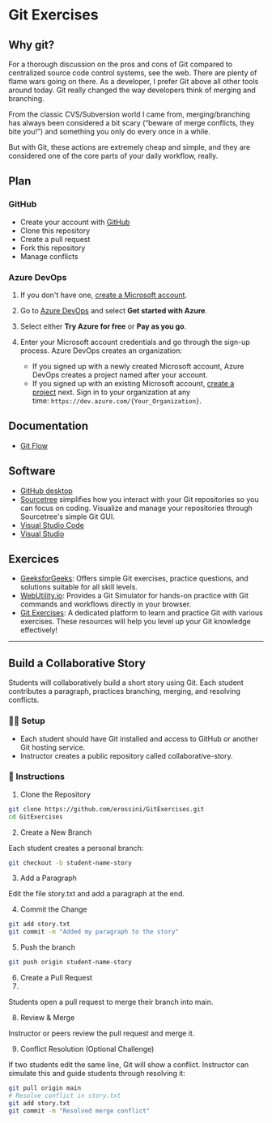 # Git Exercises

## Why git?

For a thorough discussion on the pros and cons of Git compared to centralized source code control systems, see the web. There are plenty of flame wars going on there. As a developer, I prefer Git above all other tools around today. Git really changed the way developers think of merging and branching.

From the classic CVS/Subversion world I came from, merging/branching has always been considered a bit scary (“beware of merge conflicts, they bite you!”) and something you only do every once in a while.

But with Git, these actions are extremely cheap and simple, and they are considered one of the core parts of your daily workflow, really.

## Plan

### GitHub

- Create your account with [GitHub](https://github.com/)
- Clone this repository
- Create a pull request
- Fork this repository
- Manage conflicts

### Azure DevOps

1.  If you don't have one, [create a Microsoft account](https://azure.microsoft.com/services/devops/).
    
2.  Go to [Azure DevOps](https://azure.microsoft.com/services/devops/) and select **Get started with Azure**.
    
3.  Select either **Try Azure for free** or **Pay as you go**.
    
4.  Enter your Microsoft account credentials and go through the sign-up process.
    Azure DevOps creates an organization:
    *   If you signed up with a newly created Microsoft account, Azure DevOps creates a project named after your account.
    *   If you signed up with an existing Microsoft account, [create a project](https://learn.microsoft.com/en-us/azure/devops/organizations/projects/create-project?view=azure-devops) next.
    Sign in to your organization at any time: `https://dev.azure.com/{Your_Organization}`.

## Documentation

- [Git Flow](https://puresourcecode.com/tools/a-successful-git-branching-model/)

## Software

- [GitHub desktop](https://desktop.github.com/download/)
- [Sourcetree](https://www.sourcetreeapp.com/) simplifies how you interact with your Git repositories so you can focus on coding. Visualize and manage your repositories through Sourcetree's simple Git GUI.
- [Visual Studio Code](https://apps.microsoft.com/detail/xp9khm4bk9fz7q?launch=true&mode=full&hl=en-gb&gl=gb&ocid=bingwebsearch)
- [Visual Studio](https://visualstudio.microsoft.com/downloads/)

## Exercices

- [GeeksforGeeks](https://www.geeksforgeeks.org/git/git-exercise/): Offers simple Git exercises, practice questions, and solutions suitable for all skill levels. 
- [WebUtility.io](https://webutility.io/git-simulator-online): Provides a Git Simulator for hands-on practice with Git commands and workflows directly in your browser.
- [Git Exercises](https://gitexercises.fracz.com/): A dedicated platform to learn and practice Git with various exercises. These resources will help you level up your Git knowledge effectively!

---

## Build a Collaborative Story

Students will collaboratively build a short story using Git. Each student contributes a paragraph, practices branching, merging, and resolving conflicts.

### 🧑‍🏫 Setup

- Each student should have Git installed and access to GitHub or another Git hosting service.
- Instructor creates a public repository called collaborative-story.

### 📝 Instructions

1. Clone the Repository

```bash
git clone https://github.com/erossini/GitExercises.git
cd GitExercises
```

2. Create a New Branch

Each student creates a personal branch:

```bash
git checkout -b student-name-story
```

3. Add a Paragraph

Edit the file story.txt and add a paragraph at the end.

4. Commit the Change

```bash
git add story.txt
git commit -m "Added my paragraph to the story"
```

5. Push the branch

```bash
git push origin student-name-story
```

6. Create a Pull Request
7. 
Students open a pull request to merge their branch into main.

8. Review & Merge

Instructor or peers review the pull request and merge it.

9. Conflict Resolution (Optional Challenge)

If two students edit the same line, Git will show a conflict. Instructor can simulate this and guide students through resolving it:

```bash
git pull origin main
# Resolve conflict in story.txt
git add story.txt
git commit -m "Resolved merge conflict"
```
